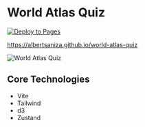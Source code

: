 # World Atlas Quiz

[![Deploy to Pages](https://github.com/AlbertSanIza/world-atlas-quiz/actions/workflows/deploy.yml/badge.svg)](https://github.com/AlbertSanIza/world-atlas-quiz/actions/workflows/deploy.yml)

https://albertsaniza.github.io/world-atlas-quiz

![World Atlas Quiz](https://github.com/user-attachments/assets/15454fa2-502c-492a-ba11-c2eb1b25c2a8)

## Core Technologies

- Vite
- Tailwind
- d3
- Zustand
